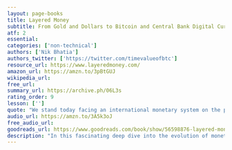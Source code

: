 ```yaml
---
layout: page-books
title: Layered Money
subtitle: From Gold and Dollars to Bitcoin and Central Bank Digital Currencies 
atf: 2
essential: 
categories: ['non-technical']
authors: ['Nik Bhatia']
authors_twitter: ['https://twitter.com/timevalueofbtc']
resource_url: https://www.layeredmoney.com/
amazon_url: https://amzn.to/3pBtGUJ
wikipedia_url: 
free_url: 
summary_url: https://archive.ph/06L3s
rating_order: 9
lesson: ['']
quote: "We stand today facing an international monetary system on the precipice of overhaul, something that rarely occurs."
audio_url: https://amzn.to/3A5k3oJ
free_audio_url: 
goodreads_url: https://www.goodreads.com/book/show/56598876-layered-money
description: "In this fascinating deep dive into the evolution of monetary systems around the globe, Nik Bhatia takes us into the origins of how money has evolved to function in a 'layered' manner. Using gold as an example of this term, he traces the layers of this ancient currency from raw mined material, to gold coins, and finally to bank-issued gold certificates. In a groundbreaking manner, Bhatia offers a similar paradigm for the evolution of digital currencies. Bhatia’s analysis begins in Renaissance Florence with the gold Florin coin and a burgeoning banking culture, continues with the evolution of central banking, and concludes with a vision for the future of our international monetary system. As central banks around the world prepare to launch their own crypto-competitors, Bhatia illustrates how the invention of Bitcoin created a seismic shift in money and merged the monetary and cryptography sciences. His unique analysis of 'layered money' illuminates money markets for the general reader and shows how Bitcoin is becoming a trusted global currency. Listeners will come away with an understanding of the mechanics of our financial system, why the dollar is deeply entrenched despite its state of disrepair, and how Central Bank Digital Currencies (CBDCs) and cryptocurrencies will interact in our new monetary future. "
---
```

